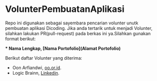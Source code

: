 # VolunterPembuatanAplikasi
Repo ini digunakan sebagai sayembara pencarian volunter unutk pembuatan aplikasi
Dicoding. Jika anda tertarik untuk menjadi Volunter, silahkan lakukan PR(pull-request) pada
berkas ini ya.Silahkan gunakan format berikut:


**\* Nama Lengkap, [Nama Portofolio](Alamat Portofolio)**


Berikut daftar Volunter yang diterima:

* Oon Arfiandwi, [oo.or.id](https://oo.or.id).
* Logic Brainn,  [Linkedin](https://www.linkedin.com/in/logicbrainn/).


